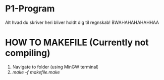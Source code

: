 # P1-Program
       
Alt hvad du skriver heri bliver holdt dig til regnskab! BWAHAHAHAHAHHAA


# HOW TO MAKEFILE (Currently not compiling)
  1. Navigate to folder (using MinGW terminal)
  2. _make -f makefile.make_
